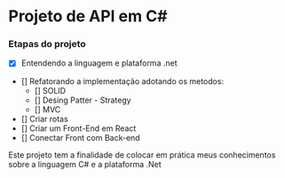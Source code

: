 <h1>Projeto de API em C#</h1>

<h3>Etapas do projeto</h3>

- [x] Entendendo a linguagem e plataforma .net <br>
- [] Refatorando a implementação adotando os metodos:<br>
  - [] SOLID<br>
  - [] Desing Patter - Strategy<br>
  - [] MVC<br>
- [] Criar rotas<br>
- [] Criar um Front-End em React<br>
- [] Conectar Front com Back-end<br>

<span>Este projeto tem a finalidade de colocar em prática meus conhecimentos sobre a linguagem C# e a plataforma .Net</span>
